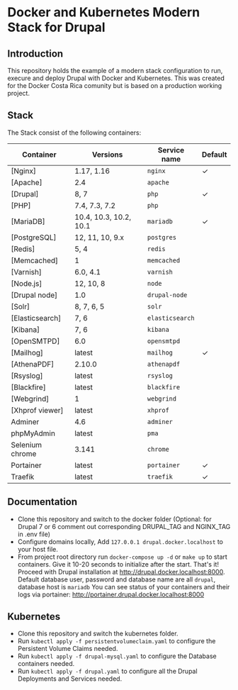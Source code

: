 # Docker and Kubernetes Modern Stack for Drupal

## Introduction

This repository holds the example of a modern stack configuration to run, execure and deploy Drupal with Docker and Kubernetes. This was created for the Docker Costa Rica comunity but is based on a production working project. 

## Stack

The Stack consist of the following containers:

| Container       | Versions               | Service name    | Default |
| --------------  | ---------------------- | --------------- | ------- |
| [Nginx]         | 1.17, 1.16             | `nginx`         | ✓       |
| [Apache]        | 2.4                    | `apache`        |         |
| [Drupal]        | 8, 7                   | `php`           | ✓       |
| [PHP]           | 7.4, 7.3, 7.2          | `php`           |         |
| [MariaDB]       | 10.4, 10.3, 10.2, 10.1 | `mariadb`       | ✓       |
| [PostgreSQL]    | 12, 11, 10, 9.x        | `postgres`      |         |
| [Redis]         | 5, 4                   | `redis`         |         |
| [Memcached]     | 1                      | `memcached`     |         |
| [Varnish]       | 6.0, 4.1               | `varnish`       |         |
| [Node.js]       | 12, 10, 8              | `node`          |         |
| [Drupal node]   | 1.0                    | `drupal-node`   |         |
| [Solr]          | 8, 7, 6, 5             | `solr`          |         |
| [Elasticsearch] | 7, 6                   | `elasticsearch` |         |
| [Kibana]        | 7, 6                   | `kibana`        |         |
| [OpenSMTPD]     | 6.0                    | `opensmtpd`     |         |
| [Mailhog]       | latest                 | `mailhog`       | ✓       |
| [AthenaPDF]     | 2.10.0                 | `athenapdf`     |         |
| [Rsyslog]       | latest                 | `rsyslog`       |         |
| [Blackfire]     | latest                 | `blackfire`     |         |
| [Webgrind]      | 1                      | `webgrind`      |         |
| [Xhprof viewer] | latest                 | `xhprof`        |         |
| Adminer         | 4.6                    | `adminer`       |         |
| phpMyAdmin      | latest                 | `pma`           |         |
| Selenium chrome | 3.141                  | `chrome`        |         |
| Portainer       | latest                 | `portainer`     | ✓       |
| Traefik         | latest                 | `traefik`       | ✓       |

## Documentation

- Clone this repository and switch to the docker folder (Optional: for Drupal 7 or 6 comment out corresponding DRUPAL_TAG and NGINX_TAG in .env file)
- Configure domains locally, Add `127.0.0.1 drupal.docker.localhost` to your host file.
- From project root directory run `docker-compose up -d` or `make up` to start containers. Give it 10-20 seconds to initialize after the start.
That's it! Proceed with Drupal installation at http://drupal.docker.localhost:8000. Default database user, password and database name are all `drupal`, database host is `mariadb`
You can see status of your containers and their logs via portainer: http://portainer.drupal.docker.localhost:8000

## Kubernetes

- Clone this repository and switch the kubernetes folder.
- Run `kubectl apply -f persistentvolumeclaim.yaml` to configure the Persistent Volume Claims needed.
- Run `kubectl apply -f drupal-mysql.yaml` to configure the Database containers needed.
- Run `kubectl apply -f drupal.yaml` to configure all the Drupal Deployments and Services needed. 



